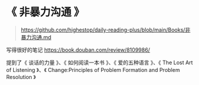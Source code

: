 # 《 非暴力沟通 》

> https://github.com/highestop/daily-reading-plus/blob/main/Books/非暴力沟通.md

写得很好的笔记 https://book.douban.com/review/8109986/

提到了《 谈话的力量 》、《 如何阅读一本书 》、《 爱的五种语言 》、《 The Lost Art of Listening 》、《 Change:Principles of Problem Formation and Problem Resolution 》
